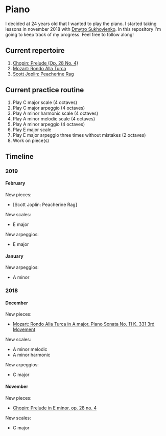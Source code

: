# Piano

I decided at 24 years old that I wanted to play the piano. I started taking lessons in november 2018 with [Dmytro Sukhovienko](https://www.dmytro.net/). In this repository I'm going to keep track of my progress. Feel free to follow along!

## Current repertoire

1. [Chopin: Prelude (Op. 28 No. 4)](https://www.youtube.com/watch?v=90wBhBZjAUQ)
2. [Mozart: Rondo Alla Turca](https://www.youtube.com/watch?v=A_THdzBnHy0)
3. [Scott Joplin: Peacherine Rag](https://www.youtube.com/watch?v=Z8c8eFXNolg)

## Current practice routine

1. Play C major scale (4 octaves)
2. Play C major arpeggio (4 octaves)
3. Play A minor harmonic scale (4 octaves)
4. Play A minor melodic scale (4 octaves)
5. Play A minor arpeggio (4 octaves)
6. Play E major scale
7. Play E major arpeggio three times without mistakes (2 octaves)
8. Work on piece(s)

## Timeline

### 2019

#### February

New pieces:
- [Scott Joplin: Peacherine Rag]

New scales:
- E major

New arpeggios:
- E major

#### January

New arpeggios:
- A minor

### 2018

#### December

New pieces:
- [Mozart: Rondo Alla Turca in A major, Piano Sonata No. 11 K. 331 3rd Movement](https://www.youtube.com/watch?v=A_THdzBnHy0)

New scales:
- A minor melodic
- A minor harmonic

New arpeggios:
- C major

#### November

New pieces:
- [Chopin: Prelude in E minor, op. 28 no. 4](https://www.youtube.com/watch?v=90wBhBZjAUQ)

New scales:
- C major
